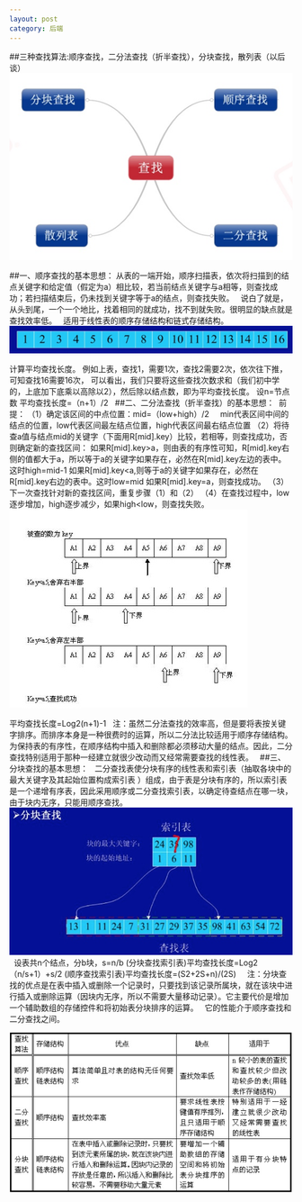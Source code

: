 ```yaml
---
layout: post
category: 后端
---
```



##三种查找算法:顺序查找，二分法查找（折半查找），分块查找，散列表（以后谈）
![](/assets/img/14770183551087.jpg)

##一、顺序查找的基本思想：
从表的一端开始，顺序扫描表，依次将扫描到的结点关键字和给定值（假定为a）相比较，若当前结点关键字与a相等，则查找成功；若扫描结束后，仍未找到关键字等于a的结点，则查找失败。
 
说白了就是，从头到尾，一个一个地比，找着相同的就成功，找不到就失败。很明显的缺点就是查找效率低。
 
适用于线性表的顺序存储结构和链式存储结构。
![](/assets/img/14770183829468.jpg)


计算平均查找长度。
例如上表，查找1，需要1次，查找2需要2次，依次往下推，可知查找16需要16次，
可以看出，我们只要将这些查找次数求和（我们初中学的，上底加下底乘以高除以2），然后除以结点数，即为平均查找长度。
设n=节点数
平均查找长度=（n+1）/2
 
##二、二分法查找（折半查找）的基本思想： 
前提：
（1）确定该区间的中点位置：mid=（low+high）/2    
min代表区间中间的结点的位置，low代表区间最左结点位置，high代表区间最右结点位置
（2）将待查a值与结点mid的关键字（下面用R[mid].key）比较，若相等，则查找成功，否则确定新的查找区间：
如果R[mid].key>a，则由表的有序性可知，R[mid].key右侧的值都大于a，所以等于a的关键字如果存在，必然在R[mid].key左边的表中。这时high=mid-1
如果R[mid].key<a,则等于a的关键字如果存在，必然在R[mid].key右边的表中。这时low=mid
如果R[mid].key=a，则查找成功。
（3）下一次查找针对新的查找区间，重复步骤（1）和（2）
（4）在查找过程中，low逐步增加，high逐步减少，如果high<low，则查找失败。
![](/assets/img/14770184002175.jpg)


平均查找长度=Log2(n+1)-1
 
注：虽然二分法查找的效率高，但是要将表按关键字排序。而排序本身是一种很费时的运算，所以二分法比较适用于顺序存储结构。为保持表的有序性，在顺序结构中插入和删除都必须移动大量的结点。因此，二分查找特别适用于那种一经建立就很少改动而又经常需要查找的线性表。
 
##三、分块查找的基本思想：
 
二分查找表使分块有序的线性表和索引表（抽取各块中的最大关键字及其起始位置构成索引表
）组成，由于表是分块有序的，所以索引表是一个递增有序表，因此采用顺序或二分查找索引表，以确定待查结点在哪一块，由于块内无序，只能用顺序查找。
 ![](/assets/img/14770184101873.jpg)
 
设表共n个结点，分b块，s=n/b
(分块查找索引表)平均查找长度=Log2（n/s+1）+s/2
(顺序查找索引表)平均查找长度=(S2+2S+n)/(2S)
 
 
注：分块查找的优点是在表中插入或删除一个记录时，只要找到该记录所属块，就在该块中进行插入或删除运算（因块内无序，所以不需要大量移动记录）。它主要代价是增加一个辅助数组的存储控件和将初始表分块排序的运算。
 
它的性能介于顺序查找和二分查找之间。


![](/assets/img/14770182698908.jpg)


